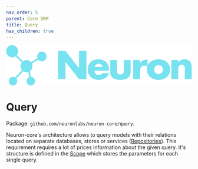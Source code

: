 ```yaml
---
nav_order: 5
parent: Core ORM
title: Query
has_children: true
---
```


![Logo](/assets/img/logo.svg)

# Query 

Package: `github.com/neuronlabs/neuron-core/query`.

Neuron-core's architecture allows to query models with their relations located on separate databases, stores or services ([Repositories](/neuron-core/repositories.html)). This requirement requires a lot of prices information about the given query. It's structure is defined in the [Scope](/neuron-core/query/scope.html) which stores the parameters for each single query. 



